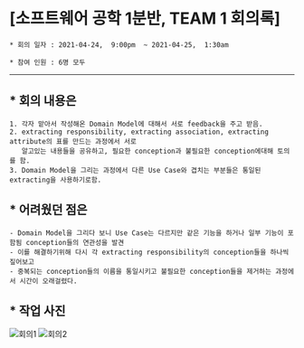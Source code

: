 

# [소프트웨어 공학 1분반,  TEAM 1 회의록]

```
* 회의 일자 : 2021-04-24,  9:00pm  ~ 2021-04-25,  1:30am

* 참여 인원 : 6명 모두
```
---

## * 회의 내용은 

```
1. 각자 맡아서 작성해온 Domain Model에 대해서 서로 feedback을 주고 받음. 
2. extracting responsibility, extracting association, extracting attribute의 표를 만드는 과정에서 서로
   알고있는 내용들을 공유하고, 필요한 conception과 불필요한 conception에대해 토의를 함.
3. Domain Model을 그리는 과정에서 다른 Use Case와 겹치는 부분들은 통일된 extracting을 사용하기로함.

```

## * 어려웠던 점은

```
- Domain Model을 그리다 보니 Use Case는 다르지만 같은 기능을 하거나 일부 기능이 포함됨 conception들의 연관성을 발견
- 이를 해결하기위해 다시 각 extracting responsibility의 conception들을 하나씩 짚어보고
- 중복되는 conception들의 이름을 통일시키고 불필요한 conception들을 제거하는 과정에서 시간이 오래걸렸다.
```



## * 작업 사진 
![회의1](https://user-images.githubusercontent.com/33653264/115964410-5c109980-a55f-11eb-839a-d9f3e5572144.png)
![회의2](https://user-images.githubusercontent.com/33653264/115964413-5ca93000-a55f-11eb-8466-5cd5d545735b.png)


